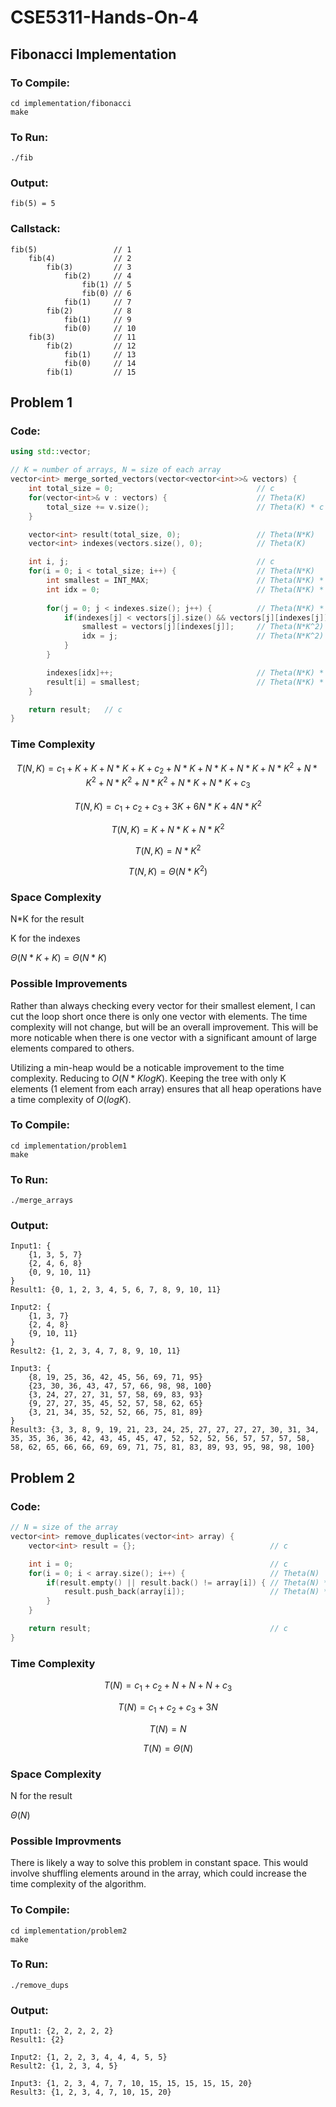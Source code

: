 # CSE5311-Hands-On-4
## Fibonacci Implementation
### To Compile:
```
cd implementation/fibonacci
make
```
### To Run:
```
./fib
```
### Output:
```
fib(5) = 5
```
### Callstack:
```
fib(5)                 // 1
    fib(4)             // 2
        fib(3)         // 3
            fib(2)     // 4
                fib(1) // 5
                fib(0) // 6
            fib(1)     // 7
        fib(2)         // 8
            fib(1)     // 9
            fib(0)     // 10
    fib(3)             // 11
        fib(2)         // 12
            fib(1)     // 13
            fib(0)     // 14
        fib(1)         // 15
```
## Problem 1
### Code:
```cpp
using std::vector;

// K = number of arrays, N = size of each array
vector<int> merge_sorted_vectors(vector<vector<int>>& vectors) {
    int total_size = 0;                                // c
    for(vector<int>& v : vectors) {                    // Theta(K)
        total_size += v.size();                        // Theta(K) * c = Theta(K)
    }

    vector<int> result(total_size, 0);                 // Theta(N*K)
    vector<int> indexes(vectors.size(), 0);            // Theta(K)

    int i, j;                                          // c
    for(i = 0; i < total_size; i++) {                  // Theta(N*K)
        int smallest = INT_MAX;                        // Theta(N*K) * c = Theta(N*K)
        int idx = 0;                                   // Theta(N*K) * c = Theta(N*K)
        
        for(j = 0; j < indexes.size(); j++) {          // Theta(N*K) * K = Theta(N*K^2)
            if(indexes[j] < vectors[j].size() && vectors[j][indexes[j]] < smallest) { // Theta(N*K^2) * c = Theta(N*K^2)
                smallest = vectors[j][indexes[j]];     // Theta(N*K^2) * c = Theta(N*K^2)
                idx = j;                               // Theta(N*K^2) * c = Theta(N*K^2)
            }
        }

        indexes[idx]++;                                // Theta(N*K) * c = Theta(N*K)
        result[i] = smallest;                          // Theta(N*K) * c = Theta(N*K)
    }

    return result;   // c
}
```
### Time Complexity
```math
T(N, K) = c_1 + K + K + N*K + K + c_2 + N*K + N*K + N*K + N*K^2 + N*K^2 + N*K^2 + N*K^2 + N*K + N*K + c_3
```
```math
T(N, K) = c_1 + c_2 + c_3 + 3K + 6N*K + 4N*K^2
```
```math
T(N, K) = K + N*K + N*K^2
```
```math
T(N, K) = N*K^2
```
```math
T(N, K) = \Theta(N*K^2)
```
### Space Complexity
N*K for the result

K for the indexes

$\Theta(N*K + K) = \Theta(N*K)$

### Possible Improvements
Rather than always checking every vector for their smallest element, I can cut the loop short once there is only one vector with elements. The time complexity will not change, but will be an overall improvement. This will be more noticable when there is one vector with a significant amount of large elements compared to others.

Utilizing a min-heap would be a noticable improvement to the time complexity. Reducing to $O(N*KlogK)$. Keeping the tree with only K elements (1 element from each array) ensures that all heap operations have a time complexity of $O(logK)$.

### To Compile:
```
cd implementation/problem1
make
```
### To Run:
```
./merge_arrays
```
### Output:
```
Input1: {
    {1, 3, 5, 7}
    {2, 4, 6, 8}
    {0, 9, 10, 11}
}
Result1: {0, 1, 2, 3, 4, 5, 6, 7, 8, 9, 10, 11}

Input2: {
    {1, 3, 7}
    {2, 4, 8}
    {9, 10, 11}
}
Result2: {1, 2, 3, 4, 7, 8, 9, 10, 11}

Input3: {
    {8, 19, 25, 36, 42, 45, 56, 69, 71, 95}
    {23, 30, 36, 43, 47, 57, 66, 98, 98, 100}
    {3, 24, 27, 27, 31, 57, 58, 69, 83, 93}
    {9, 27, 27, 35, 45, 52, 57, 58, 62, 65}
    {3, 21, 34, 35, 52, 52, 66, 75, 81, 89}
}
Result3: {3, 3, 8, 9, 19, 21, 23, 24, 25, 27, 27, 27, 27, 30, 31, 34, 35, 35, 36, 36, 42, 43, 45, 45, 47, 52, 52, 52, 56, 57, 57, 57, 58, 58, 62, 65, 66, 66, 69, 69, 71, 75, 81, 83, 89, 93, 95, 98, 98, 100}
```

## Problem 2
### Code:
```cpp
// N = size of the array
vector<int> remove_duplicates(vector<int> array) {
    vector<int> result = {};                              // c

    int i = 0;                                            // c
    for(i = 0; i < array.size(); i++) {                   // Theta(N)
        if(result.empty() || result.back() != array[i]) { // Theta(N) * c = Theta(N)
            result.push_back(array[i]);                   // Theta(N) * c = Theta(N)
        }
    }

    return result;                                        // c
}
```
### Time Complexity
```math
T(N) = c_1 + c_2 + N + N + N + c_3
```
```math
T(N) = c_1 + c_2 + c_3 + 3N
```
```math
T(N) = N
```
```math
T(N) = \Theta(N)
```
### Space Complexity
N for the result

$\Theta(N)$

### Possible Improvments
There is likely a way to solve this problem in constant space. This would involve shuffling elements around in the array, which could increase the time complexity of the algorithm.

### To Compile:
```
cd implementation/problem2
make
```
### To Run:
```
./remove_dups
```
### Output:
```
Input1: {2, 2, 2, 2, 2}
Result1: {2}

Input2: {1, 2, 2, 3, 4, 4, 4, 5, 5}
Result2: {1, 2, 3, 4, 5}

Input3: {1, 2, 3, 4, 7, 7, 10, 15, 15, 15, 15, 15, 20}
Result3: {1, 2, 3, 4, 7, 10, 15, 20}
```
